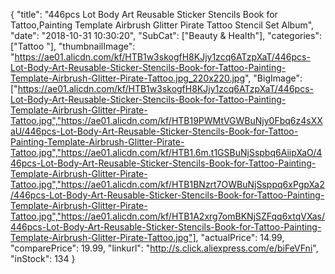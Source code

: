 {
	"title": "446pcs Lot Body Art Reusable Sticker Stencils Book for Tattoo,Painting Template Airbrush Glitter Pirate Tattoo Stencil Set Album",
	"date": "2018-10-31 10:30:20",
	"SubCat": ["Beauty & Health"],
	"categories": ["Tattoo "],
	"thumbnailImage": "https://ae01.alicdn.com/kf/HTB1w3skogfH8KJjy1zcq6ATzpXaT/446pcs-Lot-Body-Art-Reusable-Sticker-Stencils-Book-for-Tattoo-Painting-Template-Airbrush-Glitter-Pirate-Tattoo.jpg_220x220.jpg",
	"BigImage": ["https://ae01.alicdn.com/kf/HTB1w3skogfH8KJjy1zcq6ATzpXaT/446pcs-Lot-Body-Art-Reusable-Sticker-Stencils-Book-for-Tattoo-Painting-Template-Airbrush-Glitter-Pirate-Tattoo.jpg","https://ae01.alicdn.com/kf/HTB19PWMtVGWBuNjy0Fbq6z4sXXaU/446pcs-Lot-Body-Art-Reusable-Sticker-Stencils-Book-for-Tattoo-Painting-Template-Airbrush-Glitter-Pirate-Tattoo.jpg","https://ae01.alicdn.com/kf/HTB1.6m.t1GSBuNjSspbq6AiipXaO/446pcs-Lot-Body-Art-Reusable-Sticker-Stencils-Book-for-Tattoo-Painting-Template-Airbrush-Glitter-Pirate-Tattoo.jpg","https://ae01.alicdn.com/kf/HTB1BNzrt7OWBuNjSsppq6xPgpXa2/446pcs-Lot-Body-Art-Reusable-Sticker-Stencils-Book-for-Tattoo-Painting-Template-Airbrush-Glitter-Pirate-Tattoo.jpg","https://ae01.alicdn.com/kf/HTB1A2xrg7omBKNjSZFqq6xtqVXas/446pcs-Lot-Body-Art-Reusable-Sticker-Stencils-Book-for-Tattoo-Painting-Template-Airbrush-Glitter-Pirate-Tattoo.jpg"],
	"actualPrice": 14.99,
	"comparePrice": 19.99,
	"linkurl": "http://s.click.aliexpress.com/e/biFeVFni",
	"inStock": 134
}
